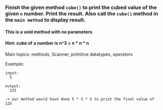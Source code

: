 ### Finish the given method `cube()` to print the cubed value of the given `n` number. Print the result. Also call the `cube()` method in the `main method` to display result.

#### This is a void method with no parameters

#### Hint: cube of a number is n^3 = n * n * n

Main topics: methods, Scanner, primitive datatypes, operators

Example:
```
input:
  5

output: 
  125

-> our method would have done 5 * 5 * 5 to print the final value of 125  
```
